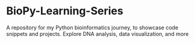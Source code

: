 # BioPy-Learning-Series
A repository for my Python bioinformatics journey, to showcase code snippets and projects. Explore DNA analysis, data visualization, and more 
